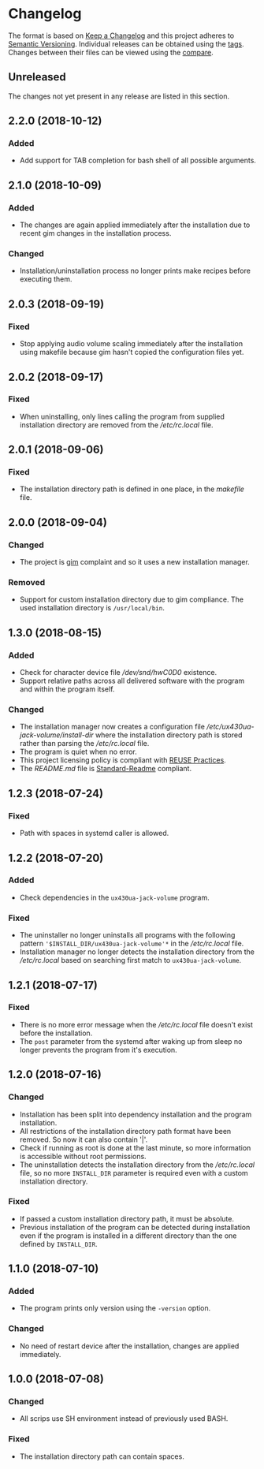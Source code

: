 # Changelog

The format is based on [Keep a Changelog](https://keepachangelog.com/en/1.0.0/) and this project adheres to [Semantic Versioning](https://semver.org/spec/v2.0.0.html). Individual releases can be obtained using the [tags](https://gitlab.com/dominiksalvet/ux430ua-jack-volume/tags). Changes between their files can be viewed using the [compare](https://gitlab.com/dominiksalvet/ux430ua-jack-volume/compare).

## Unreleased

The changes not yet present in any release are listed in this section.

## 2.2.0 (2018-10-12)

### Added

* Add support for TAB completion for bash shell of all possible arguments.

## 2.1.0 (2018-10-09)

### Added

* The changes are again applied immediately after the installation due to recent gim changes in the installation process.

### Changed

* Installation/uninstallation process no longer prints make recipes before executing them.

## 2.0.3 (2018-09-19)

### Fixed

* Stop applying audio volume scaling immediately after the installation using makefile because gim hasn't copied the configuration files yet.

## 2.0.2 (2018-09-17)

### Fixed

* When uninstalling, only lines calling the program from supplied installation directory are removed from the */etc/rc.local* file.

## 2.0.1 (2018-09-06)

### Fixed

* The installation directory path is defined in one place, in the *makefile* file.

## 2.0.0 (2018-09-04)

### Changed

* The project is [gim](https://gitlab.com/dominiksalvet/gim) complaint and so it uses a new installation manager.

### Removed

* Support for custom installation directory due to gim compliance. The used installation directory is `/usr/local/bin`.

## 1.3.0 (2018-08-15)

### Added

* Check for character device file */dev/snd/hwC0D0* existence.
* Support relative paths across all delivered software with the program and within the program itself.

### Changed

* The installation manager now creates a configuration file */etc/ux430ua-jack-volume/install-dir* where the installation directory path is stored rather than parsing the */etc/rc.local* file.
* The program is quiet when no error.
* This project licensing policy is compliant with [REUSE Practices](https://reuse.software/practices/2.0/).
* The *README.md* file is [Standard-Readme](https://github.com/RichardLitt/standard-readme) compliant.

## 1.2.3 (2018-07-24)

### Fixed

* Path with spaces in systemd caller is allowed.

## 1.2.2 (2018-07-20)

### Added

* Check dependencies in the `ux430ua-jack-volume` program.

### Fixed

* The uninstaller no longer uninstalls all programs with the following pattern `'$INSTALL_DIR/ux430ua-jack-volume'*` in the */etc/rc.local* file.
* Installation manager no longer detects the installation directory from the */etc/rc.local* based on searching first match to `ux430ua-jack-volume`.

## 1.2.1 (2018-07-17)

### Fixed

* There is no more error message when the */etc/rc.local* file doesn't exist before the installation.
* The `post` parameter from the systemd after waking up from sleep no longer prevents the program from it's execution.

## 1.2.0 (2018-07-16)

### Changed

* Installation has been split into dependency installation and the program installation.
* All restrictions of the installation directory path format have been removed. So now it can also contain '|'.
* Check if running as root is done at the last minute, so more information is accessible without root permissions.
* The uninstallation detects the installation directory from the */etc/rc.local* file, so no more `INSTALL_DIR` parameter is required even with a custom installation directory.

### Fixed

* If passed a custom installation directory path, it must be absolute.
* Previous installation of the program can be detected during installation even if the program is installed in a different directory than the one defined by `INSTALL_DIR`.

## 1.1.0 (2018-07-10)

### Added

* The program prints only version using the `-version` option.

### Changed

* No need of restart device after the installation, changes are applied immediately.

## 1.0.0 (2018-07-08)

### Changed

* All scrips use SH environment instead of previously used BASH.

### Fixed

* The installation directory path can contain spaces.

